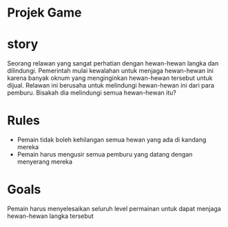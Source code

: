 # Projek Game

# story
Seorang relawan yang sangat perhatian dengan hewan-hewan langka dan dilindungi. Pemerintah mulai kewalahan untuk menjaga hewan-hewan ini karena banyak oknum yang menginginkan hewan-hewan tersebut untuk dijual. Relawan ini berusaha untuk melindungi hewan-hewan ini dari para pemburu. Bisakah dia melindungi semua hewan-hewan itu?

# Rules 
- Pemain tidak boleh kehilangan semua hewan yang ada di kandang mereka
- Pemain harus mengusir semua pemburu yang datang dengan menyerang mereka

# Goals
Pemain harus menyelesaikan seluruh level permainan untuk dapat menjaga hewan-hewan langka tersebut

